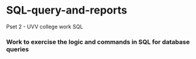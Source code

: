 # SQL-query-and-reports
Pset 2 - UVV college work SQL 
### Work to exercise the logic and commands in SQL for database queries
